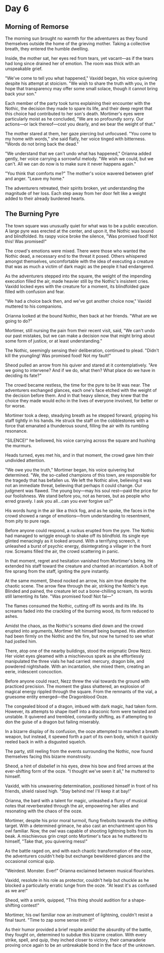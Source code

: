 # Day 6

## Morning of Remorse

The morning sun brought no warmth for the adventurers as they found themselves outside the home of the grieving mother. Taking a collective breath, they entered the humble dwelling.

Inside, the mother sat, her eyes red from tears, yet vacant—as if the tears had long since drained her of emotion. The room was thick with an unspeakable grief.

"We've come to tell you what happened," Vaxidd began, his voice quivering despite his attempt at stoicism. "We wish to share the truth with you, in the hope that transparency may offer some small solace, though it cannot bring back your son."

Each member of the party took turns explaining their encounter with the Nothic, the decision they made to spare its life, and their deep regret that this choice had contributed to her son's death. Mortimer's eyes were particularly moist as he concluded, "We are so profoundly sorry. Our actions—or lack thereof—cost you dearly, and we bear the weight of that."

The mother stared at them, her gaze piercing but unfocused. "You come to my home with words," she said flatly, her voice tinged with bitterness. "Words do not bring back the dead."

"We understand that we can't undo what has happened," Orianna added gently, her voice carrying a sorrowful melody. "We wish we could, but we can't. All we can do now is to make sure it never happens again."

"You think that comforts me?" The mother's voice wavered between grief and anger. "Leave my home."

The adventurers retreated, their spirits broken, yet understanding the magnitude of her loss. Each step away from her door felt like a weight added to their already burdened hearts.

## The Burning Pyre

The town square was unusually quiet for what was to be a public execution. A large pyre was erected at the center, and upon it, the Nothic was bound and blindfolded. Its raspy voice broke the silence, "Was promised food! Not this! Was promised!"

The crowd's emotions were mixed. There were those who wanted the Nothic dead, a necessary end to the threat it posed. Others whispered amongst themselves, uncomfortable with the idea of executing a creature that was as much a victim of dark magic as the people it had endangered.

As the adventurers stepped into the square, the weight of the impending execution filled the air, made heavier still by the Nothic's insistent cries. Vaxidd locked eyes with the creature for a moment, its blindfolded gaze filled with confusion and fear.

"We had a choice back then, and we've got another choice now," Vaxidd muttered to his companions.

Orianna looked at the bound Nothic, then back at her friends. "What are we going to do?"

Mortimer, still nursing the pain from their recent visit, said, "We can't undo our past mistakes, but we can make a decision now that might bring about some form of justice, or at least understanding."

The Nothic, seemingly sensing their deliberation, continued to plead. "Didn't kill the youngling! Was promised food! Not my fault!"

Sheod pulled an arrow from his quiver and stared at it contemplatively. "Are we going to intervene? And if we do, what then? What place do we have in deciding its fate?"

The crowd became restless, the time for the pyre to be lit was near. The adventurers exchanged glances, each one's face etched with the weight of the decision before them. And in that heavy silence, they knew that the choice they made would echo in the lives of everyone involved, for better or for worse.

Mortimer took a deep, steadying breath as he stepped forward, gripping his staff tightly in his hands. He struck the staff on the cobblestones with a force that emanated a thunderous sound, filling the air with its rumbling resonance.

"SILENCE!" he bellowed, his voice carrying across the square and hushing the murmurs.

Heads turned, eyes met his, and in that moment, the crowd gave him their undivided attention.

"We owe you the truth," Mortimer began, his voice quivering but determined. "We, the so-called champions of this town, are responsible for the tragedy that has befallen us. We left the Nothic alive, believing it was not an immediate threat, believing that perhaps it could change. Our judgment was flawed. The young boy—may his soul rest—paid the price for our foolishness. We stand before you, not as heroes, but as people who erred gravely. I ask you all...can you ever forgive us?"

His words hung in the air like a thick fog, and as he spoke, the faces in the crowd showed a range of emotions—from understanding to resentment, from pity to pure rage.

Before anyone could respond, a ruckus erupted from the pyre. The Nothic had managed to wriggle enough to shake off its blindfold. Its single eye glinted menacingly as it looked around. With a terrifying screech, it unleashed a burst of psychic energy, disintegrating a villager in the front row. Screams filled the air, the crowd scattering in panic.

In that moment, regret and hesitation vanished from Mortimer's being. He extended his staff toward the creature and chanted an incantation. A bolt of fire sprang from the staff, igniting the pyre instantly.

At the same moment, Sheod nocked an arrow, his aim true despite the chaotic scene. The arrow flew through the air, striking the Nothic's eye. Blinded and pained, the creature let out a bone-chilling scream, its words still lamenting its fate. "Was promised food! Not fai—"

The flames consumed the Nothic, cutting off its words and its life. Its screams faded into the crackling of the burning wood, its form reduced to ashes.

Amidst the chaos, as the Nothic's screams died down and the crowd erupted into arguments, Mortimer felt himself being bumped. His attention had been firmly on the Nothic and the fire, but now he turned to see what had jostled him.

There, atop one of the nearby buildings, stood the enigmatic Drow Nezz. Her violet eyes gleamed with a mischievous spark as she effortlessly manipulated the three vials he had carried: mercury, dragon bile, and powdered nightshade. With an incantation, she mixed them, creating an eerie, iridescent concoction.

Before anyone could react, Nezz threw the vial towards the ground with practiced precision. The moment the glass shattered, an explosion of magical energy rippled through the square. From the remnants of the vial, a gruesome entity emerged—the Dragonblood Ooze.

The congealed blood of a dragon, imbued with dark magic, had taken form. However, its attempts to shape itself into a draconic form were twisted and unstable. It quivered and trembled, constantly shifting, as if attempting to don the guise of a dragon but failing miserably.

In a bizarre display of its confusion, the ooze attempted to manifest a breath weapon, but instead, it spewed forth a part of its own body, which it quickly reeled back in with a disgusted squelch.

The party, still reeling from the events surrounding the Nothic, now found themselves facing this bizarre monstrosity.

Sheod, a hint of disbelief in his eyes, drew his bow and fired arrows at the ever-shifting form of the ooze. "I thought we've seen it all," he muttered to himself.

Vaxidd, with his unwavering determination, positioned himself in front of his friends, shield raised high. "Stay behind me! I'll keep it at bay!"

Orianna, the bard with a talent for magic, unleashed a flurry of musical notes that reverberated through the air, empowering her allies and resonating with the chaos of the ooze.

Mortimer, despite his prior moral turmoil, flung firebolts towards the shifting target. With a determined grimace, he also cast an enchantment upon his owl familiar. Now, the owl was capable of shooting lightning bolts from its beak. A mischievous grin crept onto Mortimer's face as he muttered to himself, "Take that, you quivering mess!"

As the battle raged on, and with each chaotic transformation of the ooze, the adventurers couldn't help but exchange bewildered glances and the occasional comical quip.

"Weirdest. Monster. Ever!" Orianna exclaimed between musical flourishes.

Vaxidd, resolute in his role as protector, couldn't help but chuckle as he blocked a particularly erratic lunge from the ooze. "At least it's as confused as we are!"

Sheod, with a smirk, quipped, "This thing should audition for a shape-shifting contest!"

Mortimer, his owl familiar now an instrument of lightning, couldn't resist a final taunt. "Time to zap some sense into it!"

As their humor provided a brief respite amidst the absurdity of the battle, they fought on, determined to subdue this bizarre creation. With every strike, spell, and quip, they inched closer to victory, their camaraderie proving once again to be an unbreakable bond in the face of the unknown.





